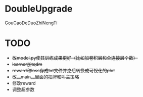 # DoubleUpgrade
GouCaoDeDuoZhiNengTi

# TODO
- ~~改model.py使其训练成果更好（比如加卷积层和全连接层个数）~~
- ~~learner加tqdm~~
- ~~reward和loss存成txt文件并之后转换成可视化的plot~~
- ~~改__main__里面的扣牌和叫主策略~~
- 修改reward
- 调整超参数
